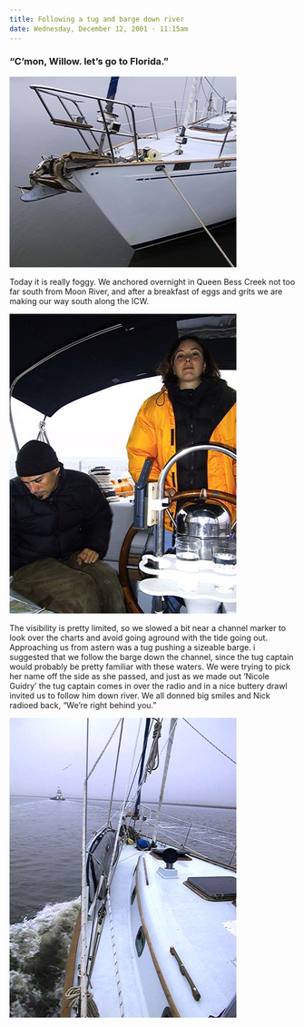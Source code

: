 ```yaml
---
title: Following a tug and barge down river
date: Wednesday, December 12, 2001 · 11:15am
---
```


### “C’mon, Willow. let’s go to Florida.”

<div class="polaroid" style="--deg: -1.5deg"><img src="./willow-portbow.jpg"></div>

Today it is really foggy. We anchored overnight in Queen Bess Creek not too far south from Moon River, and after a breakfast of eggs and grits we are making our way south along the ICW.

<div class="polaroid" style="--deg: 1deg"><img src="./nick-valerie-cockpit.jpg"></div>

The visibility is pretty limited, so we slowed a bit near a channel marker to look over the charts and avoid going aground with the tide going out. Approaching us from astern was a tug pushing a sizeable barge. i suggested that we follow the barge down the channel, since the tug captain would probably be pretty familiar with these waters. We were trying to pick her name off the side as she passed, and just as we made out ‘Nicole Guidry’ the tug captain comes in over the radio and in a nice buttery drawl invited us to follow him down river. We all donned big smiles and Nick radioed back, “We’re right behind you.”

<div class="polaroid" style="--deg: -1deg"><img src="./willow-barge.jpg"></div>
